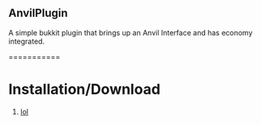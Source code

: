 <h2>AnvilPlugin</h2>

A simple bukkit plugin that brings up an Anvil Interface and has economy integrated.

===========


<h1>Installation/Download</h1>
<ol>
  <li><a href="http://dev.bukkit.org/bukkit-plugins/Anvil" title="Hello">lol</a>
  </ol>
  
